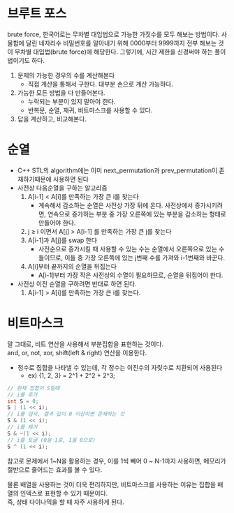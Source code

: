 브루트 포스
====
brute force, 한국어로는 무차별 대입법으로 가능한 가짓수를 모두 해보는 방법이다.
사물함에 달린 네자리수 비밀번호를 알아내기 위해 0000부터 9999까지 전부 해보는 것이 무차별 대입법(brute force)에 해당한다.
그렇기에, 시간 제한을 신경써야 하는 풀이법이기도 하다.

1. 문제의 가능한 경우의 수를 계산해본다
    * 직접 계산을 통해서 구한다. 대부분 손으로 계산 가능하다.
2. 가능한 모든 방법을 다 만들어본다.
    * 누락되는 부분이 있지 말아야 한다.
    * 반복문, 순열, 재귀, 비트마스크를 사용할 수 있다.
3. 답을 계산하고, 비교해본다.

순열
====
* C++ STL의 algorithm에는 이미 next_permutation과 prev_permutation이 존재하기때문에 사용하면 된다
* 사전상 다음순열을 구하는 알고리즘
    1. A[i-1] < A[i]를 만족하는 가장 큰 i를 찾는다
        * 계속해서 감소하는 순열은 사전상 가장 뒤에 온다. 사전상에서 증가시키려면, 연속으로 증가하는 부분 중 가장 오른쪽에 있는 부분을 감소하는 형태로 만들어야 한다.
    2. j ≥ i 이면서 A[j] > A[i-1] 를 만족하는 가장 큰 j를 찾는다
    3. A[i-1]과 A[j]를 swap 한다
        * 사전순으로 증가시킬 때 사용할 수 있는 수는 순열에서 오른쪽으로 있는 수들이므로, 이들 중 가장 오른쪽에 있는 j번째 수를 가져와 i-1번째와 바꾼다.
    4. A[i]부터 끝까지의 순열을 뒤집는다
        * A[i-1]부터 가장 작은 사전상의 수열이 필요하므로, 순열을 뒤집어야 한다.
* 사전상 이전 순열을 구하려면 반대로 하면 된다.
    1. A[i-1] > A[i]를 만족하는 가장 큰 i를 찾는다.


비트마스크
====
말 그대로, 비트 연산을 사용해서 부분집합을 표현하는 것이다.  
and, or, not, xor, shift(left & right) 연산을 이용한다.
* 정수로 집합을 나타낼 수 있는데, 각 정수는 이진수의 자릿수로 치환되어 사용된다
    * ex) {1, 2, 3} = 2^1 + 2^2 + 2^3;
``` c++
// 현재 집합이 S일때
// i를 추가
int S = 0;
S | (1 << i);
// i를 검사, 결과 값이 0 이상이면 존재하는 것
S & (1 << i);
// i를 제거
S & ~(1 << i);
// i를 토글 (0을 1로, 1을 0으로)
S ^ (1 << i);
```
참고로 문제에서 1~N을 활용하는 경우, 이를 1씩 빼어 0 ~ N-1까지 사용하면, 메모리가 절반으로 줄어드는 효과를 볼 수 있다.

물론 배열을 사용하는 것이 더욱 편리하지만, 비트마스크를 사용하는 이유는 집합을 배열의 인덱스로 표현할 수 있기 때문이다.  
즉, 상태 다이나믹을 할 때 자주 사용하게 된다.